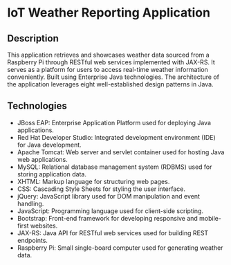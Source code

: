 # IoT Weather Reporting Application

## Description

This application retrieves and showcases weather data sourced from a Raspberry Pi through RESTful web services implemented with JAX-RS. It serves as a platform for users to access real-time weather information conveniently. Built using Enterprise Java technologies. The architecture of the application leverages eight well-established design patterns in Java.

## Technologies

- JBoss EAP: Enterprise Application Platform used for deploying Java applications.
- Red Hat Developer Studio: Integrated development environment (IDE) for Java development.
- Apache Tomcat: Web server and servlet container used for hosting Java web applications.
- MySQL: Relational database management system (RDBMS) used for storing application data.
- XHTML: Markup language for structuring web pages.
- CSS: Cascading Style Sheets for styling the user interface.
- jQuery: JavaScript library used for DOM manipulation and event handling.
- JavaScript: Programming language used for client-side scripting.
- Bootstrap: Front-end framework for developing responsive and mobile-first websites.
- JAX-RS: Java API for RESTful web services used for building REST endpoints.
- Raspberry Pi: Small single-board computer used for generating weather data.
